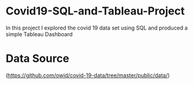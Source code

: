 # Covid19-SQL-and-Tableau-Project

In this project I explored the covid 19 data set using SQL 
and produced a simple Tableau Dashboard


# Data Source

(https://github.com/owid/covid-19-data/tree/master/public/data/)


